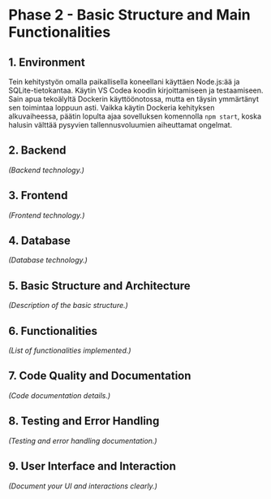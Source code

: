 # Phase 2 - Basic Structure and Main Functionalities

## 1. Environment
Tein kehitystyön omalla paikallisella koneellani käyttäen Node.js:ää ja SQLite-tietokantaa. Käytin VS Codea koodin kirjoittamiseen ja testaamiseen. Sain apua tekoälyltä Dockerin käyttöönotossa, mutta en täysin ymmärtänyt sen toimintaa loppuun asti. Vaikka käytin Dockeria kehityksen alkuvaiheessa, päätin lopulta ajaa sovelluksen komennolla `npm start`, koska halusin välttää pysyvien tallennusvoluumien aiheuttamat ongelmat.

## 2. Backend
*(Backend technology.)*

## 3. Frontend
*(Frontend technology.)*

## 4. Database
*(Database technology.)*

## 5. Basic Structure and Architecture
*(Description of the basic structure.)*

## 6. Functionalities
*(List of functionalities implemented.)*

## 7. Code Quality and Documentation
*(Code documentation details.)*

## 8. Testing and Error Handling
*(Testing and error handling documentation.)*

## 9. User Interface and Interaction
*(Document your UI and interactions clearly.)*
